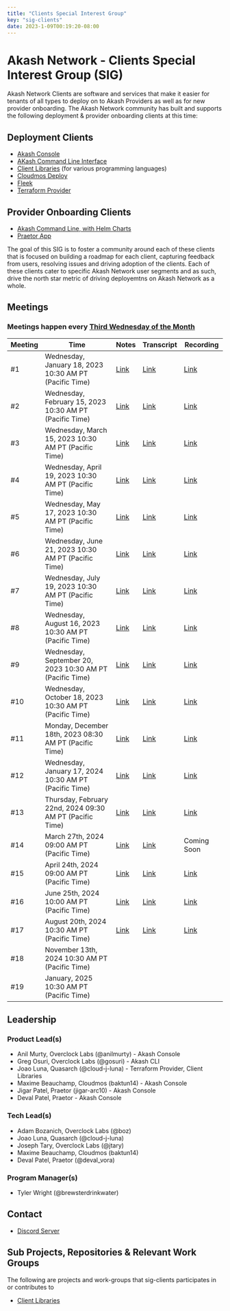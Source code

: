 ```yaml
---
title: "Clients Special Interest Group"
key: "sig-clients"
date: 2023-1-09T00:19:20-08:00
---
```


# Akash Network - Clients Special Interest Group (SIG)

Akash Network Clients are software and services that make it easier for tenants of all types to deploy on to Akash Providers as well as for new provider onboarding. The Akash Network community has built and supports the following deployment & provider onboarding clients at this time:

## Deployment Clients

- [Akash Console](akash-console/README.md)
- [AKash Command Line Interface](akash-cli/README.md)
- [Client Libraries](client-libraries/README.md) (for various programming languages)
- [Cloudmos Deploy](cloudmos-deploy/README.md)
- [Fleek](fleek/README.md)
- [Terraform Provider](terraform-provider/README.md)

## Provider Onboarding Clients

- [Akash Command Line, with Helm Charts](https://docs.akash.network/providers/build-a-cloud-provider)
- [Praetor App](praetor/README.md)

The goal of this SIG is to foster a community around each of these clients that is focused on building a roadmap for each client, capturing feedback from users, resolving issues and driving adoption of the clients. Each of these clients cater to specific Akash Network user segments and as such, drive the north star metric of driving deployemtns on Akash Network as a whole.

## Meetings

### Meetings happen every [Third Wednesday of the Month](https://calendar.google.com/calendar/u/0?cid=Y18yNWU1ZTM3NDhlNGM0YWI3YTU1ZjQxZmJjNWViZWJjYzBhMDNiNDBmYjAyODc4NWYxNDE1OWJmYWViZWExMmUyQGdyb3VwLmNhbGVuZGFyLmdvb2dsZS5jb20)



| Meeting | Time | Notes | Transcript | Recording
| --- | --- | --- | --- | --- |
| #1 | Wednesday, January 18, 2023 10:30 AM PT (Pacific Time) | [Link](meetings/001-2023-01-19.md) | [Link](meetings/001-2023-01-19.md#transcript) | [Link](https://j62h6g4vuygradhil2eeape3a6ojy6vf2ty2orv66m5f6kprsqja.arweave.net/T7R_G5WmDRAM6F6IQDybB5yceqXU8adGvvM6XynxlBI)
| #2 | Wednesday, February 15, 2023 10:30 AM PT (Pacific Time) | [Link](https://github.com/akash-network/community/blob/main/sig-clients/meetings/002-2023-02-15.md)  | [Link](https://github.com/akash-network/community/blob/main/sig-clients/meetings/002-2023-02-15.md#transcript) | [Link](https://xq5h5w5nnutwgjjn5bcr2asuge5yukenn3iqjf7xggqqt32sieca.arweave.net/vDp-261tJ2MlLehFHQJUMTuKKI1u0QSX9zGhCe9SQQQ)
| #3 | Wednesday, March 15, 2023 10:30 AM PT (Pacific Time) | [Link](https://github.com/akash-network/community/blob/main/sig-clients/meetings/003-2023-03-15.md)  | [Link](https://github.com/akash-network/community/blob/main/sig-clients/meetings/003-2023-03-15.md#transcript) | [Link](https://liubv4bbk44bj6eebql4th7szqza375tjmw5jcajheyvzkiu5m5q.arweave.net/Wiga8CFXOBT4hAwXyZ_yzDIN_7NLLdSICTkxXKkU6zs)
| #4 | Wednesday, April 19, 2023 10:30 AM PT (Pacific Time) | [Link](https://github.com/akash-network/community/blob/main/sig-clients/meetings/004-2023-04-19.md)  | [Link](https://github.com/akash-network/community/blob/main/sig-clients/meetings/004-2023-04-19.md#transcript) | [Link](https://flpgrlmt77pkodrrjhytoougl4aowcie2kxsoqy4zk4uavep7e7a.arweave.net/Kt5orZP_3qcOMUnxNzqGXwDrCQTSrydDHMq5QFSP-T4)
| #5 | Wednesday, May 17, 2023 10:30 AM PT (Pacific Time) | [Link](https://github.com/akash-network/community/blob/main/sig-clients/meetings/005-2023-05-17.md) | [Link](https://github.com/akash-network/community/blob/main/sig-clients/meetings/005-2023-05-17.md#transcript)  | [Link](https://ec54ewcb4dlthczxdq26le66vkbfbawecwztk54vcl4taihf4woa.arweave.net/ILvCWEHg1zOLNxw15ZPeqoJQgsQVszV3lRL5MCDl5Zw)
| #6 | Wednesday, June 21, 2023 10:30 AM PT (Pacific Time) | [Link](https://github.com/akash-network/community/blob/main/sig-clients/meetings/006-2023-06-21.md) | [Link](https://github.com/akash-network/community/blob/main/sig-clients/meetings/006-2023-06-21.md#transcript)  | [Link](https://7wma24vbcylbmj2q74v24kte6sy7ysjarnbbgozg7p4yh5gnkiaa.arweave.net/_ZgNcqEWFhYnUP8rripk9LH8SSCLQhM7Jvv5g_TNUgA)
| #7 | Wednesday, July 19, 2023 10:30 AM PT (Pacific Time) |[Link](https://github.com/akash-network/community/blob/main/sig-clients/meetings/007-2023-07-19.md)   |[Link](https://github.com/akash-network/community/blob/main/sig-clients/meetings/007-2023-07-19.md#transcript)  |[Link](https://cd6v6hartdyqkeqjzqpcdpxcum2dq6lcytnyrtzvgk7joid44xfq.arweave.net/EP1fHBGY8QUSCcweIb7iozQ4eWLE24jPNTK-lyB85cs)
| #8 | Wednesday, August 16, 2023 10:30 AM PT (Pacific Time) |[Link](https://github.com/akash-network/community/blob/main/sig-clients/meetings/008-2023-08-16.md)  |[Link](https://github.com/akash-network/community/blob/main/sig-clients/meetings/008-2023-08-16.md#Transcript)  |[Link](https://56oikxuxws6ewboifrwsgwvq2da4gzrg23sx7u5bldufgusgpc5q.arweave.net/75yFXpe0vEsFyCxtI1qw0MHDZibW5X_ToVjoU1JGeLs)
| #9 | Wednesday, September 20, 2023 10:30 AM PT (Pacific Time) | [Link](https://github.com/akash-network/community/blob/main/sig-clients/meetings/009-2023-09-20.md)  | [Link](https://github.com/akash-network/community/blob/main/sig-clients/meetings/009-2023-09-20.md#transcript)  |[Link](https://hy3zv6e5mxhxnese25p5cupfitg236o6aeivmow6fxfvpnqmjr3q.arweave.net/Pjea-J1lz3aSRNdf0VHlRM2t-d4BEVY63i3LV7YMTHc)
| #10 | Wednesday, October 18, 2023 10:30 AM PT (Pacific Time) |  [Link](https://github.com/akash-network/community/blob/main/sig-clients/meetings/010-2023-10-18.md)  | [Link](https://github.com/akash-network/community/blob/main/sig-clients/meetings/010-2023-10-18.md#transcript)  |[Link](https://yofgxnfxaqk4jruuwko7pyrfckw27dtg5thp6c6bv2sfvfq66jla.arweave.net/w4prtLcEFcTGlLKd9-IlEq2vjmbszv8Lwa6kWpYe8lY)
| #11 | Monday, December 18th, 2023 08:30 AM PT (Pacific Time) |[Link](https://github.com/akash-network/community/blob/main/sig-clients/meetings/011-2023-12-18.md)  |[Link](https://github.com/akash-network/community/blob/main/sig-clients/meetings/011-2023-12-18.md#transcript) |[Link](https://msr577epylf5qgo6aexm2xbblsreurfi2pgy5ed5ssdw6ztgkxwq.arweave.net/ZKPf_I_Cy9gZ3gEuzVwhXKJKRKjTzY6QfZSHb2ZmVe0)
| #12 | Wednesday, January 17, 2024 10:30 AM PT (Pacific Time) | [Link](https://github.com/akash-network/community/blob/main/sig-clients/meetings/012-2024-01-17.md)  | [Link](https://github.com/akash-network/community/blob/main/sig-clients/meetings/012-2024-01-17.md#transcript) |[Link](https://75iuscsrjioekyahvk6vad3taa5ikpweibvxs2rf4amjvzvj6gfa.arweave.net/_1FJClFKHEVgB6q9UA9zADqFPsRAa3lqJeAYmuap8Yo) 
| #13 | Thursday, February 22nd, 2024 09:30 AM PT (Pacific Time) |[Link](https://github.com/akash-network/community/blob/main/sig-clients/meetings/013-2024-02-22.md)   |[Link](https://github.com/akash-network/community/blob/main/sig-clients/meetings/013-2024-02-22.md#transcript)  |[Link](https://x5g5djwxzxixepgqsmxl6rupiipshcicdmq5bf2tjac35fjv5f6q.arweave.net/v03RptfN0XI80JMuv0aPQh8jiQIbIdCXU0gFvpU16X0)
| #14| March 27th, 2024 09:00 AM PT (Pacific Time) |[Link](https://github.com/akash-network/community/blob/main/sig-clients/meetings/014-2024-03-27.md)  |[Link](https://github.com/akash-network/community/blob/main/sig-clients/meetings/014-2024-03-27.md#transcript) | Coming Soon
| #15| April 24th, 2024 09:00 AM PT (Pacific Time) |[Link](https://github.com/akash-network/community/blob/main/sig-clients/meetings/015-2024-04-24.md)  |[Link](https://github.com/akash-network/community/blob/main/sig-clients/meetings/015-2024-04-24.md#transcript) |[Link](https://j3gehsinfdsmtozvozl7ne3dv2w255mnewbmwe3unblpiayao3ya.arweave.net/TsxDyQ0o5Mm7NXZX9pNjrq2u9Y0lgssTdGhW9AMAdvA)
| #16| June 25th, 2024 10:00 AM PT (Pacific Time) | [Link](https://github.com/akash-network/community/blob/main/sig-clients/meetings/016-2024-06-25.md) |[Link](https://github.com/akash-network/community/blob/main/sig-clients/meetings/016-2024-06-25.md#transcript) |[Link](https://g4sync4igp5y56x5cxfhh45vo4elgdzmcptwja4z33gcjhzkkoqq.arweave.net/NyWGi4gz-476_RXKc_O1dwizDywT52SDmd7MJJ8qU6E)
| #17| August 20th, 2024 10:30 AM PT (Pacific Time) |[Link](https://github.com/akash-network/community/blob/main/sig-clients/meetings/017-2024-08-20.md)  |[Link](https://github.com/akash-network/community/blob/main/sig-clients/meetings/017-2024-08-20.md#transcript)  |[Link](https://4mgemilgnadqtihidt2lpu7ocnkirkq4voj2pabf64hw5zdlqh3a.arweave.net/4wxGIWZoBwmg6Bz0t9PuE1SIqhyrk6eAJfcPbuRrgfY) 
| #18| November 13th, 2024 10:30 AM PT (Pacific Time) |  | |
| #19| January, 2025 10:30 AM PT (Pacific Time) |  | |

## Leadership

### Product Lead(s)

- Anil Murty, Overclock Labs (@anilmurty) - Akash Console
- Greg Osuri, Overclock Labs (@gosuri) - Akash CLI
- Joao Luna, Quasarch (@cloud-j-luna) - Terraform Provider, Client Libraries
- Maxime Beauchamp, Cloudmos (baktun14) - Akash Console
- Jigar Patel, Praetor (jigar-arc10) - Akash Console
- Deval Patel, Praetor - Akash Console

### Tech Lead(s)

- Adam Bozanich, Overclock Labs (@boz)
- Joao Luna, Quasarch (@cloud-j-luna)
- Joseph Tary, Overclock Labs (@jtary)
- Maxime Beauchamp, Cloudmos (baktun14)
- Deval Patel, Praetor (@deval_vora)

### Program Manager(s)

- Tyler Wright (@brewsterdrinkwater)

## Contact

- [Discord Server](https://discord.com/channels/747885925232672829/1062751273545375774/1065035088267575367)

## Sub Projects, Repositories & Relevant Work Groups

The following are projects and work-groups that sig-clients participates in or contributes to

- [Client Libraries](../wg-client-libraries)
